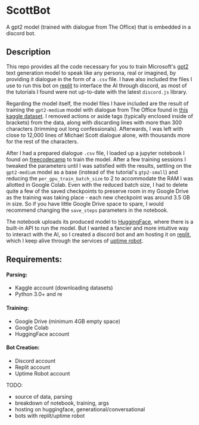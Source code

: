 # ScottBot
A gpt2 model (trained with dialogue from The Office) that is embedded in a discord bot.

## Description
This repo provides all the code necessary for you to train Microsoft's [gpt2](https://huggingface.co/gpt2) text generation model to speak like any persona, real or imagined, by providing it dialogue in the form of a `.csv` file. I have also included the files I use to run this bot on [replit](https://replit.com/) to interface the AI through discord, as most of the tutorials I found were not up-to-date with the latest `discord.js` library.

Regarding the model itself, the model files I have included are the result of training the `gpt2-medium` model with dialogue from The Office found in [this kaggle dataset](https://www.kaggle.com/datasets/fabriziocominetti/the-office-lines). I removed actions or aside tags (typically enclosed inside of brackets) from the data, along with discarding lines with more than 300 characters (trimming out long confessionals). Afterwards, I was left with close to 12,000 lines of Michael Scott dialogue alone, with thousands more for the rest of the characters.

After I had a prepared dialogue `.csv` file, I loaded up a jupyter notebook I found on [freecodecamp](https://www.freecodecamp.org/news/make-a-discord-bot-that-talks-like-rick-sanchez/) to train the model. After a few training sessions I tweaked the parameters until I was satisfied with the results, settling on the `gpt2-medium` model as a base (instead of the tutorial's `gtp2-small`) and reducing the `per_gpu_train_batch_size` to 2 to accommodate the RAM I was allotted in Google Colab. Even with the reduced batch size, I had to delete quite a few of the saved checkpoints to preserve room in my Google Drive as the training was taking place - each new checkpoint was around 3.5 GB in size. So if you have little Google Drive space to spare, I would recommend changing the `save_steps` parameters in the notebook. 

The notebook uploads its produced model to [HuggingFace](https://huggingface.co/Chae/scottbot_med), where there is a built-in API to run the model. But I wanted a fancier and more intuitive way to interact with the AI, so I created a discord bot and am hosting it on [replit](https://replit.com/), which I keep alive through the services of [uptime robot](https://uptimerobot.com/). 

## Requirements:
#### Parsing:
- Kaggle account (downloading datasets)
- Python 3.0+ and re 
#### Training:
- Google Drive (minimum 4GB empty space)
- Google Colab
- HuggingFace account
#### Bot Creation:
- Discord account
- Replit account
- Uptime Robot account


TODO: 
- source of data, parsing
- breakdown of notebook, training, args
- hosting on huggingface, generational/conversational
- bots with replit/uptime robot
